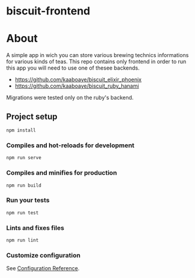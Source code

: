 # biscuit-frontend


# About

A simple app in wich you can store various brewing technics informations for various kinds of teas. This repo contains only frontend in order to run this app you will need to use one of thesee backends.

- https://github.com/kaaboaye/biscuit_elixir_phoenix
- https://github.com/kaaboaye/biscuit_ruby_hanami

Migrations were tested only on the ruby's backend.

## Project setup
```
npm install
```

### Compiles and hot-reloads for development
```
npm run serve
```

### Compiles and minifies for production
```
npm run build
```

### Run your tests
```
npm run test
```

### Lints and fixes files
```
npm run lint
```

### Customize configuration
See [Configuration Reference](https://cli.vuejs.org/config/).
